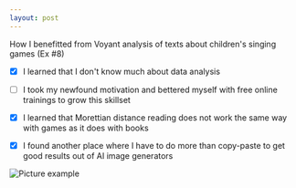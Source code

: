 ```yaml
---
layout: post
---
```


How I benefitted from Voyant analysis of texts about children's singing games (Ex #8)

- [x] I learned that I don't know much about data analysis
- [ ] I took my newfound motivation and bettered myself with free online trainings to grow this skillset
- [x] I learned that Morettian distance reading does not work the same way with games as it does with books 
- [x] I found another place where I have to do more than copy-paste to get good results out of AI image generators


![Picture example](https://mwmxyz.github.io/web-presentation/images/voyant_3.png)
